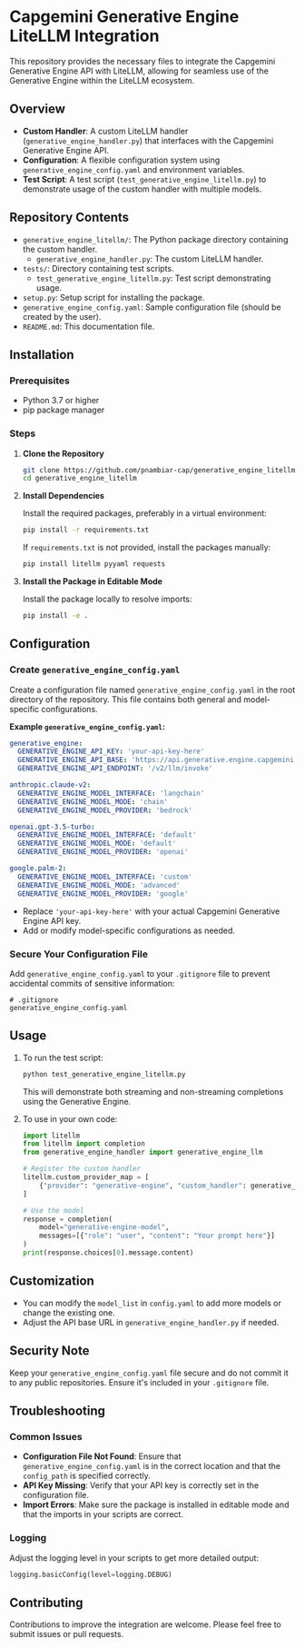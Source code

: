 # Capgemini Generative Engine LiteLLM Integration

This repository provides the necessary files to integrate the Capgemini Generative Engine API with LiteLLM, allowing for seamless use of the Generative Engine within the LiteLLM ecosystem.

## Overview

- **Custom Handler**: A custom LiteLLM handler (`generative_engine_handler.py`) that interfaces with the Capgemini Generative Engine API.
- **Configuration**: A flexible configuration system using `generative_engine_config.yaml` and environment variables.
- **Test Script**: A test script (`test_generative_engine_litellm.py`) to demonstrate usage of the custom handler with multiple models.

## Repository Contents

- `generative_engine_litellm/`: The Python package directory containing the custom handler.
    - `generative_engine_handler.py`: The custom LiteLLM handler.
- `tests/`: Directory containing test scripts.
    - `test_generative_engine_litellm.py`: Test script demonstrating usage.
- `setup.py`: Setup script for installing the package.
- `generative_engine_config.yaml`: Sample configuration file (should be created by the user).
- `README.md`: This documentation file.

## Installation

### Prerequisites

- Python 3.7 or higher
- pip package manager

### Steps

1. **Clone the Repository**

    ```bash
    git clone https://github.com/pnambiar-cap/generative_engine_litellm.git
    cd generative_engine_litellm
    ```

2. **Install Dependencies**

    Install the required packages, preferably in a virtual environment:

    ```bash
    pip install -r requirements.txt
    ```

    If `requirements.txt` is not provided, install the packages manually:

    ```bash
    pip install litellm pyyaml requests
    ```

3. **Install the Package in Editable Mode**

    Install the package locally to resolve imports:

    ```bash
    pip install -e .
    ```

## Configuration

### Create `generative_engine_config.yaml`

Create a configuration file named `generative_engine_config.yaml` in the root directory of the repository. This file contains both general and model-specific configurations.

**Example `generative_engine_config.yaml`:**

```yaml
generative_engine:
  GENERATIVE_ENGINE_API_KEY: 'your-api-key-here'
  GENERATIVE_ENGINE_API_BASE: 'https://api.generative.engine.capgemini.com'
  GENERATIVE_ENGINE_API_ENDPOINT: '/v2/llm/invoke'

anthropic.claude-v2:
  GENERATIVE_ENGINE_MODEL_INTERFACE: 'langchain'
  GENERATIVE_ENGINE_MODEL_MODE: 'chain'
  GENERATIVE_ENGINE_MODEL_PROVIDER: 'bedrock'

openai.gpt-3.5-turbo:
  GENERATIVE_ENGINE_MODEL_INTERFACE: 'default'
  GENERATIVE_ENGINE_MODEL_MODE: 'default'
  GENERATIVE_ENGINE_MODEL_PROVIDER: 'openai'

google.palm-2:
  GENERATIVE_ENGINE_MODEL_INTERFACE: 'custom'
  GENERATIVE_ENGINE_MODEL_MODE: 'advanced'
  GENERATIVE_ENGINE_MODEL_PROVIDER: 'google'
```

- Replace `'your-api-key-here'` with your actual Capgemini Generative Engine API key.
- Add or modify model-specific configurations as needed.

### Secure Your Configuration File

Add `generative_engine_config.yaml` to your `.gitignore` file to prevent accidental commits of sensitive information:

```plaintext
# .gitignore
generative_engine_config.yaml
```

## Usage

1. To run the test script:
   ```sh
   python test_generative_engine_litellm.py
   ```
   This will demonstrate both streaming and non-streaming completions using the Generative Engine.

2. To use in your own code:
   ```python
   import litellm
   from litellm import completion
   from generative_engine_handler import generative_engine_llm

   # Register the custom handler
   litellm.custom_provider_map = [
       {"provider": "generative-engine", "custom_handler": generative_engine_llm}
   ]

   # Use the model
   response = completion(
       model="generative-engine-model",
       messages=[{"role": "user", "content": "Your prompt here"}]
   )
   print(response.choices[0].message.content)
   ```

## Customization

- You can modify the `model_list` in `config.yaml` to add more models or change the existing one.
- Adjust the API base URL in `generative_engine_handler.py` if needed.

## Security Note

Keep your `generative_engine_config.yaml` file secure and do not commit it to any public repositories. Ensure it's included in your `.gitignore` file.

## Troubleshooting

### Common Issues

- **Configuration File Not Found**: Ensure that `generative_engine_config.yaml` is in the correct location and that the `config_path` is specified correctly.
- **API Key Missing**: Verify that your API key is correctly set in the configuration file.
- **Import Errors**: Make sure the package is installed in editable mode and that the imports in your scripts are correct.

### Logging

Adjust the logging level in your scripts to get more detailed output:

```python
logging.basicConfig(level=logging.DEBUG)
```

## Contributing

Contributions to improve the integration are welcome. Please feel free to submit issues or pull requests.
